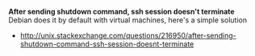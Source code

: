 
__After sending shutdown command, ssh session doesn't terminate__</br>
Debian does it by default with virtual machines, here's a simple solution
  * http://unix.stackexchange.com/questions/216950/after-sending-shutdown-command-ssh-session-doesnt-terminate
